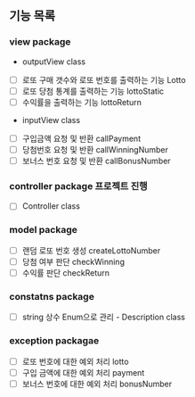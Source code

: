 ## 기능 목록

### view package
- outputView class
- [ ] 로또 구매 갯수와 로또 번호를 출력하는 기능 Lotto
- [ ] 로또 당첨 통계를 출력하는 기능 lottoStatic
- [ ] 수익률을 출력하는 기능 lottoReturn

- inputView class
- [ ] 구입금액 요청 및 반환 callPayment
- [ ] 당첨번호 요청 및 반환 callWinningNumber
- [ ] 보너스 번호 요청 및 반환 callBonusNumber

### controller package 프로젝트 진행
- [ ] Controller class 

### model package
- [ ] 랜덤 로또 번호 생성 createLottoNumber
- [ ] 당첨 여부 판단 checkWinning
- [ ] 수익률 판단 checkReturn

### constatns package
- [ ] string 상수 Enum으로 관리 - Description class

### exception packagae
- [ ] 로또 번호에 대한 예외 처리 lotto
- [ ] 구입 금액에 대한 예외 처리 payment
- [ ] 보너스 번호에 대한 예외 처리 bonusNumber
